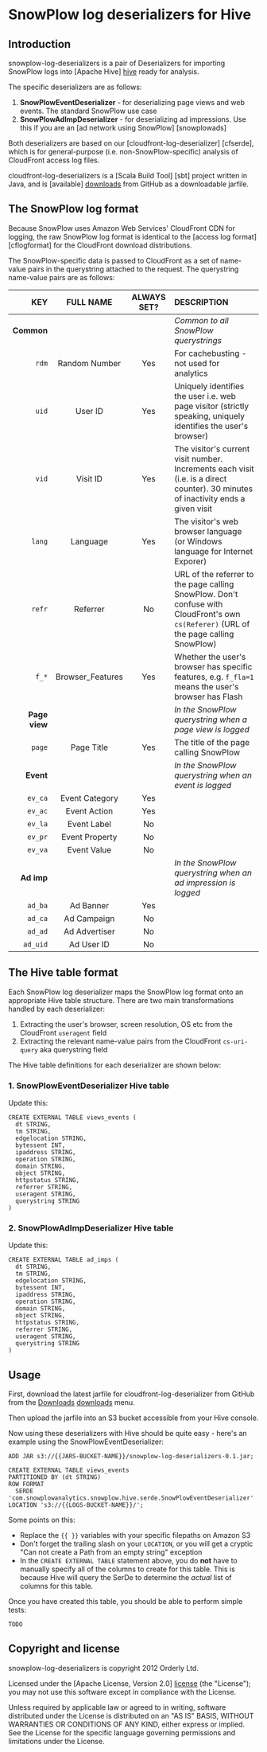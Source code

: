 # SnowPlow log deserializers for Hive

## Introduction

snowplow-log-deserializers is a pair of Deserializers for importing SnowPlow logs into [Apache Hive] [hive] ready for analysis.

The specific deserializers are as follows:

1. **SnowPlowEventDeserializer** - for deserializing page views and web events. The standard SnowPlow use case
2. **SnowPlowAdImpDeserializer** - for deserializing ad impressions. Use this if you are an [ad network using SnowPlow] [snowplowads]

Both deserializers are based on our [cloudfront-log-deserializer] [cfserde], which is for general-purpose (i.e. non-SnowPlow-specific) analysis of CloudFront access log files.

cloudfront-log-deserializers is a [Scala Build Tool] [sbt] project written in Java, and is [available] [downloads] from GitHub as a downloadable jarfile.

## The SnowPlow log format

Because SnowPlow uses Amazon Web Services' CloudFront CDN for logging, the raw SnowPlow log format is identical to the [access log format] [cflogformat] for the CloudFront download distributions.

The SnowPlow-specific data is passed to CloudFront as a set of name-value pairs in the querystring attached to the request. The querystring name-value pairs are as follows:

| **KEY**            | **FULL NAME**    | **ALWAYS SET?** | **DESCRIPTION**                                                                                                                        |
|-------------------:|:----------------:|:---------------:|:---------------------------------------------------------------------------------------------------------------------------------------|
| **Common**         |                  |                 | _Common to all SnowPlow querystrings_                                                                                                  |
| `rdm`              | Random Number    | Yes             | For cachebusting - not used for analytics                                                                                              |
| `uid`              | User ID          | Yes             | Uniquely identifies the user i.e. web page visitor (strictly speaking, uniquely identifies the user's browser)                         |
| `vid`              | Visit ID         | Yes             | The visitor's current visit number. Increments each visit (i.e. is a direct counter). 30 minutes of inactivity ends a given visit      |
| `lang`             | Language         | Yes             | The visitor's web browser language (or Windows language for Internet Exporer)                                                          |
| `refr`             | Referrer         | No              | URL of the referrer to the page calling SnowPlow. Don't confuse with CloudFront's own `cs(Referer)` (URL of the page calling SnowPlow) | 
| `f_*`              | Browser_Features | Yes             | Whether the user's browser has specific features, e.g. `f_fla=1` means the user's browser has Flash                                    |
| **Page view**      |                  |                 | _In the SnowPlow querystring when a page view is logged_                                                                               |
| `page`             | Page Title       | Yes             | The title of the page calling SnowPlow                                                                                                 |
| **Event**          |                  |                 | _In the SnowPlow querystring when an event is logged_                                                                                  | 
| `ev_ca`            | Event Category   | Yes             |  |
| `ev_ac`            | Event Action     | Yes             |  |
| `ev_la`            | Event Label      | No              |  | 
| `ev_pr`            | Event Property   | No              |  |
| `ev_va`            | Event Value      | No              |  |
| **Ad imp**         |                  |                 | _In the SnowPlow querystring when an ad impression is logged_                                                                          |
| `ad_ba`            | Ad Banner        | Yes             |  |
| `ad_ca`            | Ad Campaign      | No              |  |
| `ad_ad`            | Ad Advertiser    | No              |  |
| `ad_uid`           | Ad User ID       | No              |  |

## The Hive table format

Each SnowPlow log deserializer maps the SnowPlow log format onto an appropriate Hive table structure. There are two main transformations handled by each deserializer:

1. Extracting the user's browser, screen resolution, OS etc from the CloudFront `useragent` field 
2. Extracting the relevant name-value pairs from the CloudFront `cs-uri-query` aka querystring field

The Hive table definitions for each deserializer are shown below:

### 1. SnowPlowEventDeserializer Hive table

Update this:

```hiveql
CREATE EXTERNAL TABLE views_events (
  dt STRING,
  tm STRING,
  edgelocation STRING,
  bytessent INT,
  ipaddress STRING,
  operation STRING,
  domain STRING,
  object STRING,
  httpstatus STRING,
  referrer STRING, 
  useragent STRING,
  querystring STRING
)
```

### 2. SnowPlowAdImpDeserializer Hive table

Update this:

```hiveql
CREATE EXTERNAL TABLE ad_imps (
  dt STRING,
  tm STRING,
  edgelocation STRING,
  bytessent INT,
  ipaddress STRING,
  operation STRING,
  domain STRING,
  object STRING,
  httpstatus STRING,
  referrer STRING, 
  useragent STRING,
  querystring STRING
)
```

## Usage

First, download the latest jarfile for cloudfront-log-deserializer from GitHub from the [Downloads] [downloads] menu.

Then upload the jarfile into an S3 bucket accessible from your Hive console.

Now using these deserializers with Hive should be quite easy - here's an example using the SnowPlowEventDeserializer:

    ADD JAR s3://{{JARS-BUCKET-NAME}}/snowplow-log-deserializers-0.1.jar;

    CREATE EXTERNAL TABLE views_events 
    PARTITIONED BY (dt STRING)
    ROW FORMAT 
      SERDE 'com.snowplowanalytics.snowplow.hive.serde.SnowPlowEventDeserializer'
    LOCATION 's3://{{LOGS-BUCKET-NAME}}/';

Some points on this:

* Replace the `{{ }}` variables with your specific filepaths on Amazon S3
* Don't forget the trailing slash on your `LOCATION`, or you will get a cryptic "Can not create a Path from an empty string" exception
* In the `CREATE EXTERNAL TABLE` statement above, you do **not** have to manually specify all of the columns to create for this table. This is because Hive will query the SerDe to determine the _actual_ list of columns for this table.

Once you have created this table, you should be able to perform simple tests:

    TODO

## Copyright and license

snowplow-log-deserializers is copyright 2012 Orderly Ltd.

Licensed under the [Apache License, Version 2.0] [license] (the "License");
you may not use this software except in compliance with the License.

Unless required by applicable law or agreed to in writing, software
distributed under the License is distributed on an "AS IS" BASIS,
WITHOUT WARRANTIES OR CONDITIONS OF ANY KIND, either express or implied.
See the License for the specific language governing permissions and
limitations under the License.

[hive]: http://hive.apache.org/ 
[snowplowserdes]: https://github.com/snowplow/snowplow/tree/master/serdes
[awslogdocs]: http://docs.amazonwebservices.com/AmazonCloudFront/latest/DeveloperGuide/AccessLogs.html#LogFileFormat
[license]: http://www.apache.org/licenses/LICENSE-2.0
[loganalyzer]: http://elasticmapreduce.s3.amazonaws.com/samples/cloudfront/code/cloudfront-loganalyzer.tgz
[w3cformat]: http://www.w3.org/TR/WD-logfile.html 
[s3logdeserializer]: http://javasourcecode.org/html/open-source/hive/hive-0.7.1/org/apache/hadoop/hive/contrib/serde2/s3/S3LogDeserializer.html
[downloads]: https://github.com/snowplow/cloudfront-log-deserializer/downloads